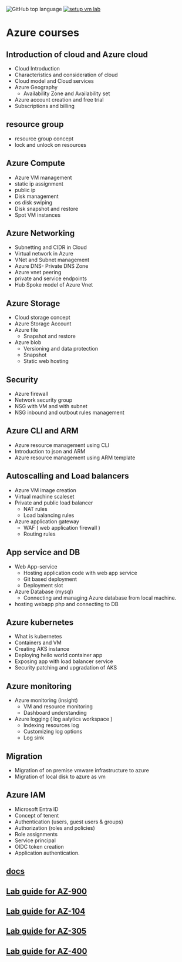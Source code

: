 ![GitHub top language](https://img.shields.io/github/languages/top/mevijays/training-azure)   [![setup vm lab](https://github.com/mevijays/training-azure/actions/workflows/lab-2vm.yaml/badge.svg)](https://github.com/mevijays/training-azure/actions/workflows/lab-2vm.yaml)

# Azure courses

## Introduction of cloud and Azure cloud
- Cloud Introduction
- Characteristics and consideration of cloud
- Cloud model and Cloud services
- Azure Geography
  - Availability Zone and Availability set
- Azure account creation and free trial
- Subscriptions and billing

## resource group
- resource group concept
- lock and unlock on resources

## Azure Compute 
- Azure VM management
- static ip assignment
- public ip
- Disk management
- os disk swiping
- Disk snapshot and restore
- Spot VM instances
  

## Azure Networking
- Subnetting and CIDR in Cloud
- Virtual network in Azure
- VNet and Subnet management
- Azure DNS- Private DNS Zone
- Azure vnet peering
- private and service endpoints 
- Hub Spoke model of Azure Vnet

## Azure Storage 
-  Cloud storage concept
-  Azure Storage Account
-  Azure file
   -  Snapshot and restore
-  Azure blob
   -  Versioning and data protection
   -  Snapshot
   -  Static web hosting

## Security
- Azure firewall
- Network security group
- NSG with VM and with subnet
- NSG inbound and outbout rules management

## Azure CLI and ARM
- Azure resource management using CLI
- Introduction to json and ARM
- Azure resource management using ARM template

## Autoscalling and Load balancers 
- Azure VM image creation 
- Virtual machine scaleset
- Private and public load balancer
  - NAT rules
  - Load balancing rules
- Azure application gateway
  - WAF ( web application firewall )
  - Routing rules

## App service and DB
- Web App-service
  - Hosting application code with web app service
  - Git based deployment
  - Deployment slot
- Azure Database (mysql)
  - Connecting and managing Azure database from local machine.
- hosting webapp php and connecting to DB 

## Azure kubernetes
- What is kubernetes
- Containers and VM
- Creating AKS instance
- Deploying hello world container app
- Exposing app with load balancer service
- Security patching and upgradation of AKS

## Azure monitoring
- Azure monitoring  (insight)
  - VM and resource monitoring
  - Dashboard understanding 
- Azure logging  ( log aalytics workspace )
  - Indexing resources log 
  - Customizing log options
  - Log sink

## Migration
- Migration of on premise vmware infrastructure to azure
- Migration of local disk to azure as vm

## Azure IAM
- Microsoft Entra ID
- Concept of tenent 
- Authentication (users, guest users & groups)
- Authorization (roles and policies)
- Role assignments
- Service principal 
- OIDC token creation
- Application authentication.


## [docs](docs/readme.md)



## [Lab guide for AZ-900](https://microsoftlearning.github.io/AI-900-AIFundamentals/)


## [Lab guide for AZ-104](https://microsoftlearning.github.io/AZ-104-MicrosoftAzureAdministrator/)


## [Lab guide for AZ-305](https://microsoftlearning.github.io/AZ-305-DesigningMicrosoftAzureInfrastructureSolutions/)


## [Lab guide for AZ-400](https://microsoftlearning.github.io/AZ400-DesigningandImplementingMicrosoftDevOpsSolutions/)


